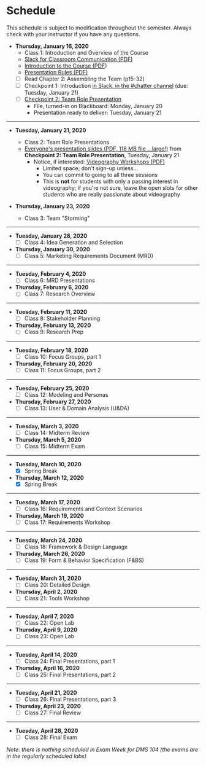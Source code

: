 # **Schedule**
This schedule is subject to modification throughout the semester. Always check with your instructor if you have any questions.

- **Thursday, January 16, 2020**
  - Class 1: Introduction and Overview of the Course
  - [Slack for Classroom Communication (PDF)](01-introduction/slack-for-classroom-communication.pdf)
  - [Introduction to the Course (PDF](01-introduction/introduction.pdf))
  - [Presentation Rules (PDF)](01-introduction/presentation-rules.pdf)
  - [ ] Read Chapter 2: Assembling the Team (p15-32)
  - [ ] Checkpoint 1: Introduction [in Slack, in the #chatter channel](https://app.slack.com/client/TS485SS6R/CS3PUNWFN) (due: Tuesday, January 21)
  - [ ] [Checkpoint 2: Team Role Presentation](checkpoint02-team-role-presentation/instructions.md) 
    - File, turned-in on Blackboard: Monday, January 20
    - Presentation ready to deliver: Tuesday, January 21

<hr>

- **Tuesday, January 21, 2020**
  - Class 2: Team Role Presentations
  - [Everyone's presentation slides (PDF, 118 MB file ...large!)](02-team-intro-presentations/everyones-presentations.pdf) from **Checkpoint 2: Team Role Presentation**, Tuesday, January 21
    - Notice, if interested: [Videography Workshops (PDF)](02-team-intro-presentations/videography-workshops.pdf)
      - Limited space; don't sign-up unless...
      - You can commit to going to all three sessions
      - This is **not** for students with only a passing interest in videography; if you're  not sure, leave the open slots for other students who are really passionate about videography
  
- **Thursday, January 23, 2020**
  - Class 3: Team "Storming"

<hr>

- **Tuesday, January 28, 2020**
  - [ ] Class 4: Idea Generation and Selection

- **Thursday, January 30, 2020**
  - [ ] Class 5: Marketing Requirements Document (MRD)

<hr>

- **Tuesday, February 4, 2020**
  - [ ] Class 6: MRD Presentations

- **Thursday, February 6, 2020**
  - [ ] Class 7: Research Overview

<hr>

- **Tuesday, February 11, 2020**
  - [ ] Class 8: Stakeholder Planning

- **Thursday, February 13, 2020**
  - [ ] Class 9: Research Prep

<hr>

- **Tuesday, February 18, 2020**
  - [ ] Class 10: Focus Groups, part 1

- **Thursday, February 20, 2020**
  - [ ] Class 11: Focus Groups, part 2

<hr>

- **Tuesday, February 25, 2020**
  - [ ] Class 12: Modeling and Personas

- **Thursday, February 27, 2020**
  - [ ] Class 13: User & Domain Analysis (U&DA)

<hr>

- **Tuesday, March 3, 2020**
  - [ ] Class 14: Midterm Review

- **Thursday, March 5, 2020**
  - [ ] Class 15: Midterm Exam

<hr>

- **Tuesday, March 10, 2020**
  - [x] Spring Break

- **Thursday, March 12, 2020**
  - [x] Spring Break

<hr>

- **Tuesday, March 17, 2020**
  - [ ] Class 16: Requirements and Context Scenarios

- **Thursday, March 19, 2020**
  - [ ] Class 17: Requirements Workshop

<hr>

- **Tuesday, March 24, 2020**
  - [ ] Class 18: Framework & Design Language

- **Thursday, March 26, 2020**
  - [ ] Class 19: Form & Behavior Specification (F&BS)

<hr>

- **Tuesday, March 31, 2020**
  - [ ] Class 20: Detailed Design

- **Thursday, April 2, 2020**
  - [ ] Class 21: Tools Workshop

<hr>

- **Tuesday, April 7, 2020**
  - [ ] Class 22: Open Lab

- **Thursday, April 9, 2020**
  - [ ] Class 23: Open Lab

<hr>

- **Tuesday, April 14, 2020**
  - [ ] Class 24: Final Presentations, part 1

- **Thursday, April 16, 2020**
  - [ ] Class 25: Final Presentations, part 2

<hr>

- **Tuesday, April 21, 2020**
  - [ ] Class 26: Final Presentations, part 3

- **Thursday, April 23, 2020**
  - [ ] Class 27: Final Review

<hr>

- **Tuesday, April 28, 2020**
  - [ ] Class 28: Final Exam

*Note: there is nothing scheduled in Exam Week for DMS 104 (the exams are in the regularly scheduled labs)*

